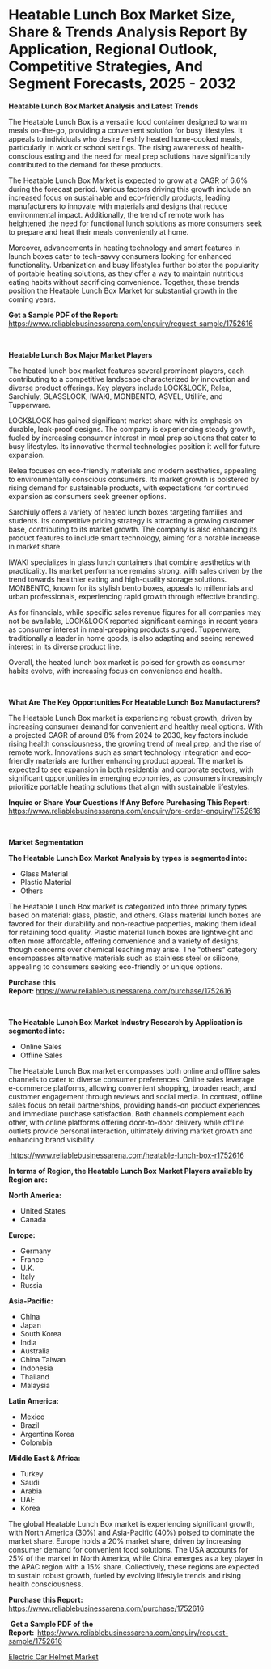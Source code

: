 <p><h1>Heatable Lunch Box Market Size, Share & Trends Analysis Report By Application, Regional Outlook, Competitive Strategies, And Segment Forecasts, 2025 - 2032</h1></p><p><strong>Heatable Lunch Box Market Analysis and Latest Trends</strong></p>
<p><p>The Heatable Lunch Box is a versatile food container designed to warm meals on-the-go, providing a convenient solution for busy lifestyles. It appeals to individuals who desire freshly heated home-cooked meals, particularly in work or school settings. The rising awareness of health-conscious eating and the need for meal prep solutions have significantly contributed to the demand for these products.</p><p>The Heatable Lunch Box Market is expected to grow at a CAGR of 6.6% during the forecast period. Various factors driving this growth include an increased focus on sustainable and eco-friendly products, leading manufacturers to innovate with materials and designs that reduce environmental impact. Additionally, the trend of remote work has heightened the need for functional lunch solutions as more consumers seek to prepare and heat their meals conveniently at home.</p><p>Moreover, advancements in heating technology and smart features in launch boxes cater to tech-savvy consumers looking for enhanced functionality. Urbanization and busy lifestyles further bolster the popularity of portable heating solutions, as they offer a way to maintain nutritious eating habits without sacrificing convenience. Together, these trends position the Heatable Lunch Box Market for substantial growth in the coming years.</p></p>
<p><strong>Get a Sample PDF of the Report:&nbsp;</strong> <a href="https://www.reliablebusinessarena.com/enquiry/request-sample/1752616?utm_campaign=2137&utm_medium=2&utm_source=Github&utm_content=ia&utm_term=06032025&utm_id=heatable-lunch-box">https://www.reliablebusinessarena.com/enquiry/request-sample/1752616</a></p>
<p>&nbsp;</p>
<p><strong>Heatable Lunch Box Major Market Players</strong></p>
<p><p>The heated lunch box market features several prominent players, each contributing to a competitive landscape characterized by innovation and diverse product offerings. Key players include LOCK&LOCK, Relea, Sarohiuly, GLASSLOCK, IWAKI, MONBENTO, ASVEL, Utillife, and Tupperware.</p><p>LOCK&LOCK has gained significant market share with its emphasis on durable, leak-proof designs. The company is experiencing steady growth, fueled by increasing consumer interest in meal prep solutions that cater to busy lifestyles. Its innovative thermal technologies position it well for future expansion.</p><p>Relea focuses on eco-friendly materials and modern aesthetics, appealing to environmentally conscious consumers. Its market growth is bolstered by rising demand for sustainable products, with expectations for continued expansion as consumers seek greener options.</p><p>Sarohiuly offers a variety of heated lunch boxes targeting families and students. Its competitive pricing strategy is attracting a growing customer base, contributing to its market growth. The company is also enhancing its product features to include smart technology, aiming for a notable increase in market share.</p><p>IWAKI specializes in glass lunch containers that combine aesthetics with practicality. Its market performance remains strong, with sales driven by the trend towards healthier eating and high-quality storage solutions. MONBENTO, known for its stylish bento boxes, appeals to millennials and urban professionals, experiencing rapid growth through effective branding.</p><p>As for financials, while specific sales revenue figures for all companies may not be available, LOCK&LOCK reported significant earnings in recent years as consumer interest in meal-prepping products surged. Tupperware, traditionally a leader in home goods, is also adapting and seeing renewed interest in its diverse product line.</p><p>Overall, the heated lunch box market is poised for growth as consumer habits evolve, with increasing focus on convenience and health.</p></p>
<p>&nbsp;</p>
<p><strong>What Are The Key Opportunities For Heatable Lunch Box Manufacturers?</strong></p>
<p><p>The Heatable Lunch Box market is experiencing robust growth, driven by increasing consumer demand for convenient and healthy meal options. With a projected CAGR of around 8% from 2024 to 2030, key factors include rising health consciousness, the growing trend of meal prep, and the rise of remote work. Innovations such as smart technology integration and eco-friendly materials are further enhancing product appeal. The market is expected to see expansion in both residential and corporate sectors, with significant opportunities in emerging economies, as consumers increasingly prioritize portable heating solutions that align with sustainable lifestyles.</p></p>
<p><strong>Inquire or Share Your Questions If Any Before Purchasing This Report:</strong> <a href="https://www.reliablebusinessarena.com/enquiry/pre-order-enquiry/1752616?utm_campaign=2137&utm_medium=2&utm_source=Github&utm_content=ia&utm_term=06032025&utm_id=heatable-lunch-box">https://www.reliablebusinessarena.com/enquiry/pre-order-enquiry/1752616</a></p>
<p>&nbsp;</p>
<p><strong>Market Segmentation</strong></p>
<p><strong>The Heatable Lunch Box Market Analysis by types is segmented into:</strong></p>
<p><ul><li>Glass Material</li><li>Plastic Material</li><li>Others</li></ul></p>
<p><p>The Heatable Lunch Box market is categorized into three primary types based on material: glass, plastic, and others. Glass material lunch boxes are favored for their durability and non-reactive properties, making them ideal for retaining food quality. Plastic material lunch boxes are lightweight and often more affordable, offering convenience and a variety of designs, though concerns over chemical leaching may arise. The "others" category encompasses alternative materials such as stainless steel or silicone, appealing to consumers seeking eco-friendly or unique options.</p></p>
<p><strong>Purchase this Report:&nbsp;</strong><a href="https://www.reliablebusinessarena.com/purchase/1752616?utm_campaign=2137&utm_medium=2&utm_source=Github&utm_content=ia&utm_term=06032025&utm_id=heatable-lunch-box">https://www.reliablebusinessarena.com/purchase/1752616</a></p>
<p>&nbsp;</p>
<p><strong>The Heatable Lunch Box Market Industry Research by Application is segmented into:</strong></p>
<p><ul><li>Online Sales</li><li>Offline Sales</li></ul></p>
<p><p>The Heatable Lunch Box market encompasses both online and offline sales channels to cater to diverse consumer preferences. Online sales leverage e-commerce platforms, allowing convenient shopping, broader reach, and customer engagement through reviews and social media. In contrast, offline sales focus on retail partnerships, providing hands-on product experiences and immediate purchase satisfaction. Both channels complement each other, with online platforms offering door-to-door delivery while offline outlets provide personal interaction, ultimately driving market growth and enhancing brand visibility.</p></p>
<p><a href="https://www.reliablebusinessarena.com/heatable-lunch-box-r1752616?utm_campaign=2137&utm_medium=2&utm_source=Github&utm_content=ia&utm_term=06032025&utm_id=heatable-lunch-box">&nbsp;https://www.reliablebusinessarena.com/heatable-lunch-box-r1752616</a></p>
<p><strong>In terms of Region, the Heatable Lunch Box Market Players available by Region are:</strong></p>
<p>
    <p> <strong> North America: </strong>
        <ul>
            <li>United States</li>
            <li>Canada</li>
        </ul>
        </p> 
    <p> <strong> Europe: </strong>
        <ul>
            <li>Germany</li>
            <li>France</li>
            <li>U.K.</li>
            <li>Italy</li>
            <li>Russia</li>
        </ul>
        </p> 
    <p> <strong> Asia-Pacific: </strong>
        <ul>
            <li>China</li>
            <li>Japan</li>
            <li>South Korea</li>
            <li>India</li>
            <li>Australia</li>
            <li>China Taiwan</li>
            <li>Indonesia</li>
            <li>Thailand</li>
            <li>Malaysia</li>
        </ul>
        </p> 
    <p> <strong> Latin America: </strong>
        <ul>
            <li>Mexico</li>
            <li>Brazil</li>
            <li>Argentina Korea</li>
            <li>Colombia</li>
        </ul>
        </p> 
    <p> <strong> Middle East & Africa: </strong>
        <ul>
            <li>Turkey</li>
            <li>Saudi</li>
            <li>Arabia</li>
            <li>UAE</li>
            <li>Korea</li>
        </ul>
    </p>
    </p>
<p><p>The global Heatable Lunch Box market is experiencing significant growth, with North America (30%) and Asia-Pacific (40%) poised to dominate the market share. Europe holds a 20% market share, driven by increasing consumer demand for convenient food solutions. The USA accounts for 25% of the market in North America, while China emerges as a key player in the APAC region with a 15% share. Collectively, these regions are expected to sustain robust growth, fueled by evolving lifestyle trends and rising health consciousness.</p></p>
<p><strong>Purchase this Report: </strong><a href="https://www.reliablebusinessarena.com/purchase/1752616?utm_campaign=2137&utm_medium=2&utm_source=Github&utm_content=ia&utm_term=06032025&utm_id=heatable-lunch-box">https://www.reliablebusinessarena.com/purchase/1752616</a></p>
<p>&nbsp;<strong>Get a Sample PDF of the Report:&nbsp;&nbsp;</strong><a href="https://www.reliablebusinessarena.com/enquiry/request-sample/1752616?utm_campaign=2137&utm_medium=2&utm_source=Github&utm_content=ia&utm_term=06032025&utm_id=heatable-lunch-box">https://www.reliablebusinessarena.com/enquiry/request-sample/1752616</a></p>
<p><strong></strong></p>
<p><p><a href="https://github.com/pizolina/Market-Research-Report-List-7/blob/main/electric-car-helmet-market.md?utm_campaign=2137&utm_medium=2&utm_source=Github&utm_content=ia&utm_term=06032025&utm_id=heatable-lunch-box">Electric Car Helmet Market</a></p></p>